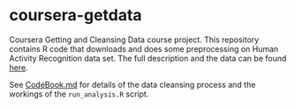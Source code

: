 # coursera-getdata
Coursera Getting and Cleansing Data course project. 
This repository contains R code that downloads and does some preprocessing on Human
Activity Recognition data set. The full description and the data can be found
[here](http://archive.ics.uci.edu/ml/datasets/Human+Activity+Recognition+Using+Smartphones).

See [CodeBook.md](https://github.com/ldgaller/coursera-getdata/blob/master/CodeBook.md) for details of the data cleansing process and the workings of the `run_analysis.R` script.
